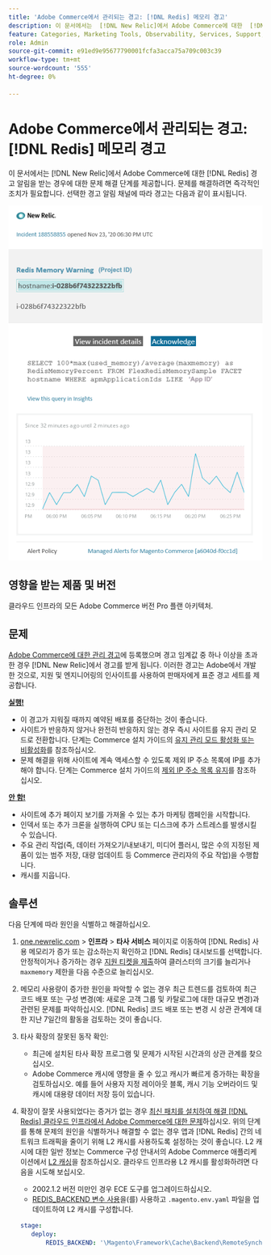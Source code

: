 ```yaml
---
title: 'Adobe Commerce에서 관리되는 경고: [!DNL Redis] 메모리 경고'
description: 이 문서에서는  [!DNL New Relic]에서 Adobe Commerce에 대한  [!DNL Redis] 경고 알림을 받는 경우에 대한 문제 해결 단계를 제공합니다. 즉각적인 조치가 필요합니다.
feature: Categories, Marketing Tools, Observability, Services, Support, Tools and External Services, Variables
role: Admin
source-git-commit: e91ed9e95677790001fcfa3acca75a709c003c39
workflow-type: tm+mt
source-wordcount: '555'
ht-degree: 0%

---
```



# Adobe Commerce에서 관리되는 경고: [!DNL Redis] 메모리 경고

이 문서에서는 [!DNL New Relic]에서 Adobe Commerce에 대한 [!DNL Redis] 경고 알림을 받는 경우에 대한 문제 해결 단계를 제공합니다. 문제를 해결하려면 즉각적인 조치가 필요합니다. 선택한 경고 알림 채널에 따라 경고는 다음과 같이 표시됩니다.

![new_relic_redis_memory_warning.png](../../assets/managed-alerts/new_relic_redis_memory_warning.png)

## 영향을 받는 제품 및 버전

클라우드 인프라의 모든 Adobe Commerce 버전 Pro 플랜 아키텍처.

## 문제

[Adobe Commerce에 대한 관리 경고](managed-alerts-for-magento-commerce.md)에 등록했으며 경고 임계값 중 하나 이상을 초과한 경우 [!DNL New Relic]에서 경고를 받게 됩니다. 이러한 경고는 Adobe에서 개발한 것으로, 지원 및 엔지니어링의 인사이트를 사용하여 판매자에게 표준 경고 세트를 제공합니다.

**<u>실행!</u>**

* 이 경고가 지워질 때까지 예약된 배포를 중단하는 것이 좋습니다.
* 사이트가 반응하지 않거나 완전히 반응하지 않는 경우 즉시 사이트를 유지 관리 모드로 전환합니다. 단계는 Commerce 설치 가이드의 [유지 관리 모드 활성화 또는 비활성화](https://experienceleague.adobe.com/ko/docs/commerce-operations/installation-guide/tutorials/maintenance-mode)를 참조하십시오.
* 문제 해결을 위해 사이트에 계속 액세스할 수 있도록 제외 IP 주소 목록에 IP를 추가해야 합니다. 단계는 Commerce 설치 가이드의 [제외 IP 주소 목록 유지](https://experienceleague.adobe.com/ko/docs/commerce-operations/installation-guide/tutorials/maintenance-mode#maintain-the-list-of-exempt-ip-addresses)를 참조하십시오.

**<u>안 함!</u>**

* 사이트에 추가 페이지 보기를 가져올 수 있는 추가 마케팅 캠페인을 시작합니다.
* 인덱서 또는 추가 크론을 실행하여 CPU 또는 디스크에 추가 스트레스를 발생시킬 수 있습니다.
* 주요 관리 작업(즉, 데이터 가져오기/내보내기, 미디어 플러시, 많은 수의 지정된 제품이 있는 범주 저장, 대량 업데이트 등 Commerce 관리자의 주요 작업)을 수행합니다.
* 캐시를 지웁니다.

## 솔루션

다음 단계에 따라 원인을 식별하고 해결하십시오.

1. [one.newrelic.com](https://login.newrelic.com/login) > **인프라** > **타사 서비스** 페이지로 이동하여 [!DNL Redis] 사용 메모리가 증가 또는 감소하는지 확인하고 [!DNL Redis] 대시보드를 선택합니다. 안정적이거나 증가하는 경우 [지원 티켓을 제출](https://experienceleague.adobe.com/ko/docs/commerce-knowledge-base/kb/help-center-guide/magento-help-center-user-guide#support-case)하여 클러스터의 크기를 늘리거나 `maxmemory` 제한을 다음 수준으로 늘리십시오.
1. 메모리 사용량이 증가한 원인을 파악할 수 없는 경우 최근 트렌드를 검토하여 최근 코드 배포 또는 구성 변경(예: 새로운 고객 그룹 및 카탈로그에 대한 대규모 변경)과 관련된 문제를 파악하십시오. [!DNL Redis] 코드 배포 또는 변경 시 상관 관계에 대한 지난 7일간의 활동을 검토하는 것이 좋습니다.
1. 타사 확장의 잘못된 동작 확인:
   * 최근에 설치된 타사 확장 프로그램 및 문제가 시작된 시간과의 상관 관계를 찾으십시오.
   * Adobe Commerce 캐시에 영향을 줄 수 있고 캐시가 빠르게 증가하는 확장을 검토하십시오. 예를 들어 사용자 지정 레이아웃 블록, 캐시 기능 오버라이드 및 캐시에 대용량 데이터 저장 등이 있습니다.
1. 확장이 잘못 사용되었다는 증거가 없는 경우 [최신 패치를 설치하여 해결 [!DNL Redis] 클라우드 인프라에서 Adobe Commerce에 대한 문제](https://experienceleague.adobe.com/ko/docs/commerce-knowledge-base/kb/troubleshooting/miscellaneous/install-latest-patches-to-fix-magento-redis-issues)하십시오. 위의 단계를 통해 문제의 원인을 식별하거나 해결할 수 없는 경우 앱과 [!DNL Redis] 간의 네트워크 트래픽을 줄이기 위해 L2 캐시를 사용하도록 설정하는 것이 좋습니다. L2 캐시에 대한 일반 정보는 Commerce 구성 안내서의 Adobe Commerce 애플리케이션에서 [L2 캐싱](https://experienceleague.adobe.com/ko/docs/commerce-operations/configuration-guide/cache/level-two-cache)을 참조하십시오. 클라우드 인프라용 L2 캐시를 활성화하려면 다음을 시도해 보십시오.
   * 2002.1.2 버전 미만인 경우 ECE 도구를 업그레이드하십시오.
   * [REDIS\_BACKEND 변수 사용](https://experienceleague.adobe.com/ko/docs/commerce-on-cloud/user-guide/configure/env/stage/variables-deploy#redis_backend)을(를) 사용하고 `.magento.env.yaml` 파일을 업데이트하여 L2 캐시를 구성합니다.

   ```yaml
   stage:
      deploy:
          REDIS_BACKEND: '\Magento\Framework\Cache\Backend\RemoteSynchronizedCache'
   ```
